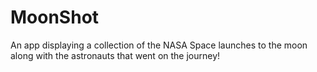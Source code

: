 # MoonShot
An app displaying a collection of the NASA Space launches to the moon along with the astronauts that went on the journey!
